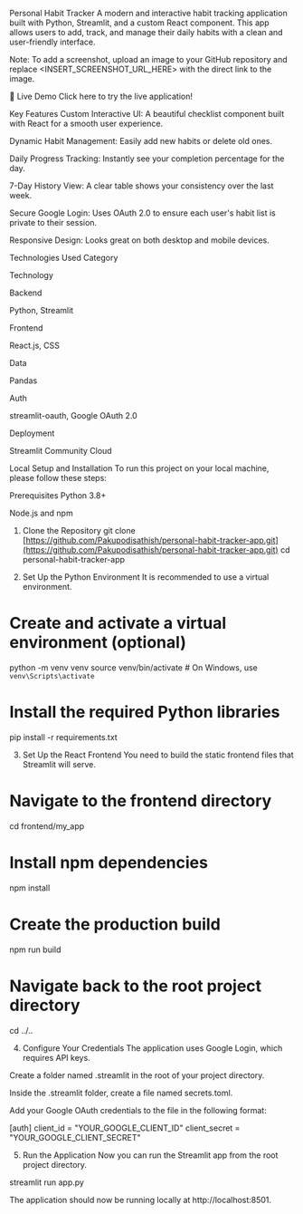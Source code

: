 Personal Habit Tracker
A modern and interactive habit tracking application built with Python, Streamlit, and a custom React component. This app allows users to add, track, and manage their daily habits with a clean and user-friendly interface.


Note: To add a screenshot, upload an image to your GitHub repository and replace <INSERT_SCREENSHOT_URL_HERE> with the direct link to the image.

🔴 Live Demo
Click here to try the live application!

Key Features
Custom Interactive UI: A beautiful checklist component built with React for a smooth user experience.

Dynamic Habit Management: Easily add new habits or delete old ones.

Daily Progress Tracking: Instantly see your completion percentage for the day.

7-Day History View: A clear table shows your consistency over the last week.

Secure Google Login: Uses OAuth 2.0 to ensure each user's habit list is private to their session.

Responsive Design: Looks great on both desktop and mobile devices.

Technologies Used
Category

Technology

Backend

Python, Streamlit

Frontend

React.js, CSS

Data

Pandas

Auth

streamlit-oauth, Google OAuth 2.0

Deployment

Streamlit Community Cloud

Local Setup and Installation
To run this project on your local machine, please follow these steps:

Prerequisites
Python 3.8+

Node.js and npm

1. Clone the Repository
git clone [https://github.com/Pakupodisathish/personal-habit-tracker-app.git](https://github.com/Pakupodisathish/personal-habit-tracker-app.git)
cd personal-habit-tracker-app

2. Set Up the Python Environment
It is recommended to use a virtual environment.

# Create and activate a virtual environment (optional)
python -m venv venv
source venv/bin/activate  # On Windows, use `venv\Scripts\activate`

# Install the required Python libraries
pip install -r requirements.txt

3. Set Up the React Frontend
You need to build the static frontend files that Streamlit will serve.

# Navigate to the frontend directory
cd frontend/my_app

# Install npm dependencies
npm install

# Create the production build
npm run build

# Navigate back to the root project directory
cd ../..

4. Configure Your Credentials
The application uses Google Login, which requires API keys.

Create a folder named .streamlit in the root of your project directory.

Inside the .streamlit folder, create a file named secrets.toml.

Add your Google OAuth credentials to the file in the following format:

[auth]
client_id = "YOUR_GOOGLE_CLIENT_ID"
client_secret = "YOUR_GOOGLE_CLIENT_SECRET"

5. Run the Application
Now you can run the Streamlit app from the root project directory.

streamlit run app.py

The application should now be running locally at http://localhost:8501.
